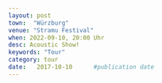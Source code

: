 ```yaml
---
layout: post
town:  "Würzburg"
venue: "Stramu Festival"
when: 2022-09-10, 20:00 Uhr
desc: Acoustic Show!
keywords: "Tour"
category: tour
date:   2017-10-10 		#publication date
---
```

